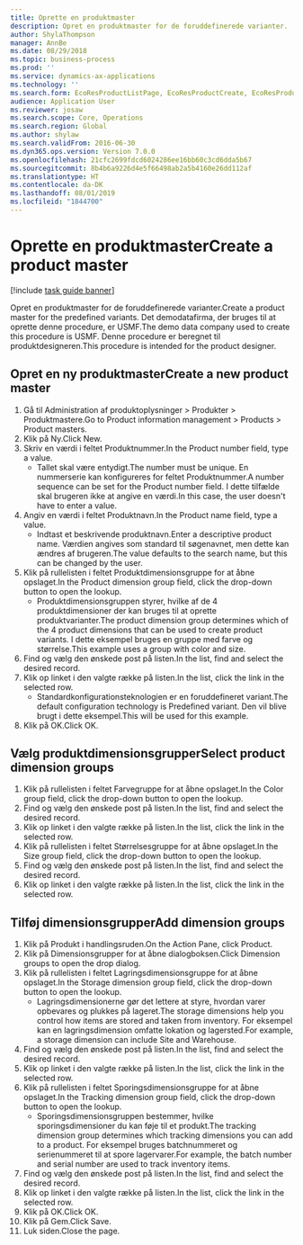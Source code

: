 ```yaml
---
title: Oprette en produktmaster
description: Opret en produktmaster for de foruddefinerede varianter.
author: ShylaThompson
manager: AnnBe
ms.date: 08/29/2018
ms.topic: business-process
ms.prod: ''
ms.service: dynamics-ax-applications
ms.technology: ''
ms.search.form: EcoResProductListPage, EcoResProductCreate, EcoResProductDetails, EcoResProductInventoryDimensionGroups
audience: Application User
ms.reviewer: josaw
ms.search.scope: Core, Operations
ms.search.region: Global
ms.author: shylaw
ms.search.validFrom: 2016-06-30
ms.dyn365.ops.version: Version 7.0.0
ms.openlocfilehash: 21cfc2699fdcd6024286ee16bb60c3cd6dda5b67
ms.sourcegitcommit: 8b4b6a9226d4e5f66498ab2a5b4160e26dd112af
ms.translationtype: HT
ms.contentlocale: da-DK
ms.lasthandoff: 08/01/2019
ms.locfileid: "1844700"
---
```

# <a name="create-a-product-master"></a><span data-ttu-id="da94d-103">Oprette en produktmaster</span><span class="sxs-lookup"><span data-stu-id="da94d-103">Create a product master</span></span>

[!include [task guide banner](../../includes/task-guide-banner.md)]

<span data-ttu-id="da94d-104">Opret en produktmaster for de foruddefinerede varianter.</span><span class="sxs-lookup"><span data-stu-id="da94d-104">Create a product master for the predefined variants.</span></span> <span data-ttu-id="da94d-105">Det demodatafirma, der bruges til at oprette denne procedure, er USMF.</span><span class="sxs-lookup"><span data-stu-id="da94d-105">The demo data company used to create this procedure is USMF.</span></span> <span data-ttu-id="da94d-106">Denne procedure er beregnet til produktdesigneren.</span><span class="sxs-lookup"><span data-stu-id="da94d-106">This procedure is intended for the product designer.</span></span>


## <a name="create-a-new-product-master"></a><span data-ttu-id="da94d-107">Opret en ny produktmaster</span><span class="sxs-lookup"><span data-stu-id="da94d-107">Create a new product master</span></span>
1. <span data-ttu-id="da94d-108">Gå til Administration af produktoplysninger > Produkter > Produktmastere.</span><span class="sxs-lookup"><span data-stu-id="da94d-108">Go to Product information management > Products > Product masters.</span></span>
2. <span data-ttu-id="da94d-109">Klik på Ny.</span><span class="sxs-lookup"><span data-stu-id="da94d-109">Click New.</span></span>
3. <span data-ttu-id="da94d-110">Skriv en værdi i feltet Produktnummer.</span><span class="sxs-lookup"><span data-stu-id="da94d-110">In the Product number field, type a value.</span></span>
    * <span data-ttu-id="da94d-111">Tallet skal være entydigt.</span><span class="sxs-lookup"><span data-stu-id="da94d-111">The number must be unique.</span></span> <span data-ttu-id="da94d-112">En nummerserie kan konfigureres for feltet Produktnummer.</span><span class="sxs-lookup"><span data-stu-id="da94d-112">A number sequence can be set for the Product number field.</span></span> <span data-ttu-id="da94d-113">I dette tilfælde skal brugeren ikke at angive en værdi.</span><span class="sxs-lookup"><span data-stu-id="da94d-113">In this case, the user doesn't have to enter a value.</span></span>  
4. <span data-ttu-id="da94d-114">Angiv en værdi i feltet Produktnavn.</span><span class="sxs-lookup"><span data-stu-id="da94d-114">In the Product name field, type a value.</span></span>
    * <span data-ttu-id="da94d-115">Indtast et beskrivende produktnavn.</span><span class="sxs-lookup"><span data-stu-id="da94d-115">Enter a descriptive product name.</span></span> <span data-ttu-id="da94d-116">Værdien angives som standard til søgenavnet, men dette kan ændres af brugeren.</span><span class="sxs-lookup"><span data-stu-id="da94d-116">The value defaults to the search name, but this can be changed by the user.</span></span>  
5. <span data-ttu-id="da94d-117">Klik på rullelisten i feltet Produktdimensionsgruppe for at åbne opslaget.</span><span class="sxs-lookup"><span data-stu-id="da94d-117">In the Product dimension group field, click the drop-down button to open the lookup.</span></span>
    * <span data-ttu-id="da94d-118">Produktdimensionsgruppen styrer, hvilke af de 4 produktdimensioner der kan bruges til at oprette produktvarianter.</span><span class="sxs-lookup"><span data-stu-id="da94d-118">The product dimension group determines which of the 4 product dimensions that can be used to create product variants.</span></span> <span data-ttu-id="da94d-119">I dette eksempel bruges en gruppe med farve og størrelse.</span><span class="sxs-lookup"><span data-stu-id="da94d-119">This example uses a group with color and size.</span></span>  
6. <span data-ttu-id="da94d-120">Find og vælg den ønskede post på listen.</span><span class="sxs-lookup"><span data-stu-id="da94d-120">In the list, find and select the desired record.</span></span>
7. <span data-ttu-id="da94d-121">Klik op linket i den valgte række på listen.</span><span class="sxs-lookup"><span data-stu-id="da94d-121">In the list, click the link in the selected row.</span></span>
    * <span data-ttu-id="da94d-122">Standardkonfigurationsteknologien er en foruddefineret variant.</span><span class="sxs-lookup"><span data-stu-id="da94d-122">The default configuration technology is Predefined variant.</span></span> <span data-ttu-id="da94d-123">Den vil blive brugt i dette eksempel.</span><span class="sxs-lookup"><span data-stu-id="da94d-123">This will be used for this example.</span></span>  
8. <span data-ttu-id="da94d-124">Klik på OK.</span><span class="sxs-lookup"><span data-stu-id="da94d-124">Click OK.</span></span>

## <a name="select-product-dimension-groups"></a><span data-ttu-id="da94d-125">Vælg produktdimensionsgrupper</span><span class="sxs-lookup"><span data-stu-id="da94d-125">Select product dimension groups</span></span>
1. <span data-ttu-id="da94d-126">Klik på rullelisten i feltet Farvegruppe for at åbne opslaget.</span><span class="sxs-lookup"><span data-stu-id="da94d-126">In the Color group field, click the drop-down button to open the lookup.</span></span>
2. <span data-ttu-id="da94d-127">Find og vælg den ønskede post på listen.</span><span class="sxs-lookup"><span data-stu-id="da94d-127">In the list, find and select the desired record.</span></span>
3. <span data-ttu-id="da94d-128">Klik op linket i den valgte række på listen.</span><span class="sxs-lookup"><span data-stu-id="da94d-128">In the list, click the link in the selected row.</span></span>
4. <span data-ttu-id="da94d-129">Klik på rullelisten i feltet Størrelsesgruppe for at åbne opslaget.</span><span class="sxs-lookup"><span data-stu-id="da94d-129">In the Size group field, click the drop-down button to open the lookup.</span></span>
5. <span data-ttu-id="da94d-130">Find og vælg den ønskede post på listen.</span><span class="sxs-lookup"><span data-stu-id="da94d-130">In the list, find and select the desired record.</span></span>
6. <span data-ttu-id="da94d-131">Klik op linket i den valgte række på listen.</span><span class="sxs-lookup"><span data-stu-id="da94d-131">In the list, click the link in the selected row.</span></span>

## <a name="add-dimension-groups"></a><span data-ttu-id="da94d-132">Tilføj dimensionsgrupper</span><span class="sxs-lookup"><span data-stu-id="da94d-132">Add dimension groups</span></span>
1. <span data-ttu-id="da94d-133">Klik på Produkt i handlingsruden.</span><span class="sxs-lookup"><span data-stu-id="da94d-133">On the Action Pane, click Product.</span></span>
2. <span data-ttu-id="da94d-134">Klik på Dimensionsgrupper for at åbne dialogboksen.</span><span class="sxs-lookup"><span data-stu-id="da94d-134">Click Dimension groups to open the drop dialog.</span></span>
3. <span data-ttu-id="da94d-135">Klik på rullelisten i feltet Lagringsdimensionsgruppe for at åbne opslaget.</span><span class="sxs-lookup"><span data-stu-id="da94d-135">In the Storage dimension group field, click the drop-down button to open the lookup.</span></span>
    * <span data-ttu-id="da94d-136">Lagringsdimensionerne gør det lettere at styre, hvordan varer opbevares og plukkes på lageret.</span><span class="sxs-lookup"><span data-stu-id="da94d-136">The storage dimensions help you control how items are stored and taken from inventory.</span></span> <span data-ttu-id="da94d-137">For eksempel kan en lagringsdimension omfatte lokation og lagersted.</span><span class="sxs-lookup"><span data-stu-id="da94d-137">For example, a storage dimension can include Site and Warehouse.</span></span>  
4. <span data-ttu-id="da94d-138">Find og vælg den ønskede post på listen.</span><span class="sxs-lookup"><span data-stu-id="da94d-138">In the list, find and select the desired record.</span></span>
5. <span data-ttu-id="da94d-139">Klik op linket i den valgte række på listen.</span><span class="sxs-lookup"><span data-stu-id="da94d-139">In the list, click the link in the selected row.</span></span>
6. <span data-ttu-id="da94d-140">Klik på rullelisten i feltet Sporingsdimensionsgruppe for at åbne opslaget.</span><span class="sxs-lookup"><span data-stu-id="da94d-140">In the Tracking dimension group field, click the drop-down button to open the lookup.</span></span>
    * <span data-ttu-id="da94d-141">Sporingsdimensionsgruppen bestemmer, hvilke sporingsdimensioner du kan føje til et produkt.</span><span class="sxs-lookup"><span data-stu-id="da94d-141">The tracking dimension group determines which tracking dimensions you can add to a product.</span></span> <span data-ttu-id="da94d-142">For eksempel bruges batchnummeret og serienummeret til at spore lagervarer.</span><span class="sxs-lookup"><span data-stu-id="da94d-142">For example, the batch number and serial number are used to track inventory items.</span></span>  
7. <span data-ttu-id="da94d-143">Find og vælg den ønskede post på listen.</span><span class="sxs-lookup"><span data-stu-id="da94d-143">In the list, find and select the desired record.</span></span>
8. <span data-ttu-id="da94d-144">Klik op linket i den valgte række på listen.</span><span class="sxs-lookup"><span data-stu-id="da94d-144">In the list, click the link in the selected row.</span></span>
9. <span data-ttu-id="da94d-145">Klik på OK.</span><span class="sxs-lookup"><span data-stu-id="da94d-145">Click OK.</span></span>
10. <span data-ttu-id="da94d-146">Klik på Gem.</span><span class="sxs-lookup"><span data-stu-id="da94d-146">Click Save.</span></span>
11. <span data-ttu-id="da94d-147">Luk siden.</span><span class="sxs-lookup"><span data-stu-id="da94d-147">Close the page.</span></span>

